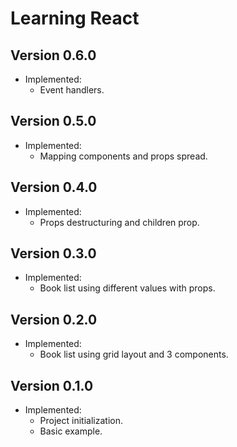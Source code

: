 # Learning React

## Version 0.6.0
- Implemented:
  - Event handlers.

## Version 0.5.0
- Implemented:
  - Mapping components and props spread.

## Version 0.4.0
- Implemented:
  - Props destructuring and children prop.

## Version 0.3.0
- Implemented:
  - Book list using different values with props.

## Version 0.2.0
- Implemented:
  - Book list using grid layout and 3 components.

## Version 0.1.0
- Implemented:
  - Project initialization.
  - Basic example.
